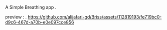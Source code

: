 A Simple Breathing app .

preview : 
.
https://github.com/alijafari-gd/Briss/assets/112819193/fe719bc0-d9c6-467d-a70b-e0e097cce856




